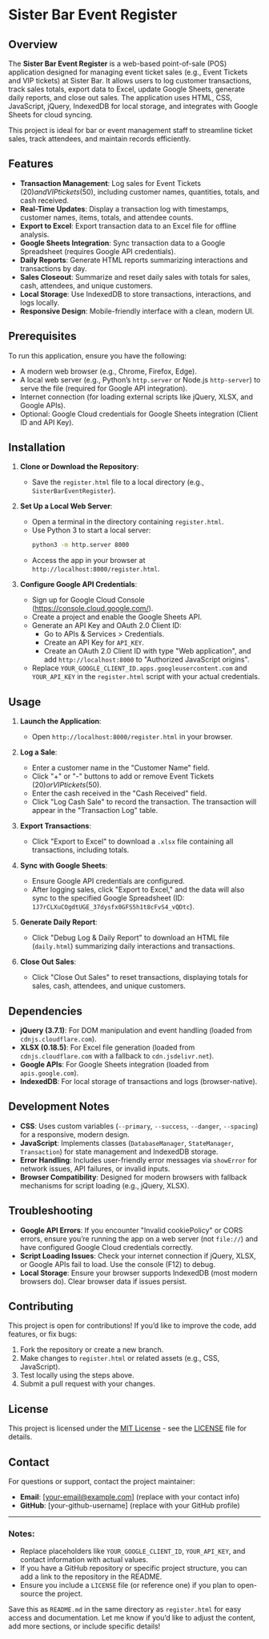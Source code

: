 # Sister Bar Event Register

## Overview

The **Sister Bar Event Register** is a web-based point-of-sale (POS) application designed for managing event ticket sales (e.g., Event Tickets and VIP tickets) at Sister Bar. It allows users to log customer transactions, track sales totals, export data to Excel, update Google Sheets, generate daily reports, and close out sales. The application uses HTML, CSS, JavaScript, jQuery, IndexedDB for local storage, and integrates with Google Sheets for cloud syncing.

This project is ideal for bar or event management staff to streamline ticket sales, track attendees, and maintain records efficiently.

## Features

- **Transaction Management**: Log sales for Event Tickets ($20) and VIP tickets ($50), including customer names, quantities, totals, and cash received.
- **Real-Time Updates**: Display a transaction log with timestamps, customer names, items, totals, and attendee counts.
- **Export to Excel**: Export transaction data to an Excel file for offline analysis.
- **Google Sheets Integration**: Sync transaction data to a Google Spreadsheet (requires Google API credentials).
- **Daily Reports**: Generate HTML reports summarizing interactions and transactions by day.
- **Sales Closeout**: Summarize and reset daily sales with totals for sales, cash, attendees, and unique customers.
- **Local Storage**: Use IndexedDB to store transactions, interactions, and logs locally.
- **Responsive Design**: Mobile-friendly interface with a clean, modern UI.

## Prerequisites

To run this application, ensure you have the following:

- A modern web browser (e.g., Chrome, Firefox, Edge).
- A local web server (e.g., Python’s `http.server` or Node.js `http-server`) to serve the file (required for Google API integration).
- Internet connection (for loading external scripts like jQuery, XLSX, and Google APIs).
- Optional: Google Cloud credentials for Google Sheets integration (Client ID and API Key).

## Installation

1. **Clone or Download the Repository**:
   - Save the `register.html` file to a local directory (e.g., `SisterBarEventRegister`).

2. **Set Up a Local Web Server**:
   - Open a terminal in the directory containing `register.html`.
   - Use Python 3 to start a local server:
     ```bash
     python3 -m http.server 8000
     ```
   - Access the app in your browser at `http://localhost:8000/register.html`.

3. **Configure Google API Credentials**:
   - Sign up for Google Cloud Console (https://console.cloud.google.com/).
   - Create a project and enable the Google Sheets API.
   - Generate an API Key and OAuth 2.0 Client ID:
     - Go to APIs & Services > Credentials.
     - Create an API Key for `API_KEY`.
     - Create an OAuth 2.0 Client ID with type "Web application", and add `http://localhost:8000` to "Authorized JavaScript origins".
   - Replace `YOUR_GOOGLE_CLIENT_ID.apps.googleusercontent.com` and `YOUR_API_KEY` in the `register.html` script with your actual credentials.

## Usage

1. **Launch the Application**:
   - Open `http://localhost:8000/register.html` in your browser.

2. **Log a Sale**:
   - Enter a customer name in the "Customer Name" field.
   - Click "+" or "-" buttons to add or remove Event Tickets ($20) or VIP tickets ($50).
   - Enter the cash received in the "Cash Received" field.
   - Click "Log Cash Sale" to record the transaction. The transaction will appear in the "Transaction Log" table.

3. **Export Transactions**:
   - Click "Export to Excel" to download a `.xlsx` file containing all transactions, including totals.

4. **Sync with Google Sheets**:
   - Ensure Google API credentials are configured.
   - After logging sales, click "Export to Excel," and the data will also sync to the specified Google Spreadsheet (ID: `1J7rCLXuCOgdtUGE_37dysfx0GFS5h1t8cFvS4_vQDtc`).

5. **Generate Daily Report**:
   - Click "Debug Log & Daily Report" to download an HTML file (`daily.html`) summarizing daily interactions and transactions.

6. **Close Out Sales**:
   - Click "Close Out Sales" to reset transactions, displaying totals for sales, cash, attendees, and unique customers.

## Dependencies

- **jQuery (3.7.1)**: For DOM manipulation and event handling (loaded from `cdnjs.cloudflare.com`).
- **XLSX (0.18.5)**: For Excel file generation (loaded from `cdnjs.cloudflare.com` with a fallback to `cdn.jsdelivr.net`).
- **Google APIs**: For Google Sheets integration (loaded from `apis.google.com`).
- **IndexedDB**: For local storage of transactions and logs (browser-native).

## Development Notes

- **CSS**: Uses custom variables (`--primary`, `--success`, `--danger`, `--spacing`) for a responsive, modern design.
- **JavaScript**: Implements classes (`DatabaseManager`, `StateManager`, `Transaction`) for state management and IndexedDB storage.
- **Error Handling**: Includes user-friendly error messages via `showError` for network issues, API failures, or invalid inputs.
- **Browser Compatibility**: Designed for modern browsers with fallback mechanisms for script loading (e.g., jQuery, XLSX).

## Troubleshooting

- **Google API Errors**: If you encounter "Invalid cookiePolicy" or CORS errors, ensure you’re running the app on a web server (not `file://`) and have configured Google Cloud credentials correctly.
- **Script Loading Issues**: Check your internet connection if jQuery, XLSX, or Google APIs fail to load. Use the console (F12) to debug.
- **Local Storage**: Ensure your browser supports IndexedDB (most modern browsers do). Clear browser data if issues persist.

## Contributing

This project is open for contributions! If you’d like to improve the code, add features, or fix bugs:

1. Fork the repository or create a new branch.
2. Make changes to `register.html` or related assets (e.g., CSS, JavaScript).
3. Test locally using the steps above.
4. Submit a pull request with your changes.

## License

This project is licensed under the [MIT License](LICENSE) - see the [LICENSE](LICENSE) file for details.

## Contact

For questions or support, contact the project maintainer:
- **Email**: [your-email@example.com] (replace with your contact info)
- **GitHub**: [your-github-username] (replace with your GitHub profile)

---

### Notes:
- Replace placeholders like `YOUR_GOOGLE_CLIENT_ID`, `YOUR_API_KEY`, and contact information with actual values.
- If you have a GitHub repository or specific project structure, you can add a link to the repository in the README.
- Ensure you include a `LICENSE` file (or reference one) if you plan to open-source the project.

Save this as `README.md` in the same directory as `register.html` for easy access and documentation. Let me know if you’d like to adjust the content, add more sections, or include specific details!
